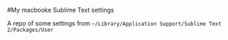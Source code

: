 #My macbooke Sublime Text settings

A repo of some settings from `~/Library/Application Support/Sublime Text 2/Packages/User`